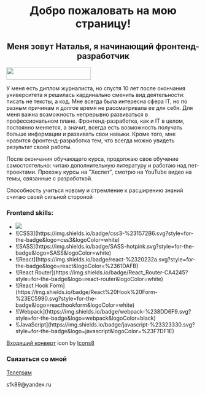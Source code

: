 <h1 align="center">Добро пожаловать на мою страницу! </h1>
<h2 align="center">Меня зовут Наталья, я начинающий фронтенд-разработчик</h2>
<img src="https://disk.yandex.ru/i/RZe5UKX2tySsfA" height="32" align='center' width='220px' margin-top='10px'/>

<p>У меня есть диплом журналиста, но спустя 10 лет после окончания университета я решилась кардинально сменить вид деятельности: писать не тексты, а код. Мне всегда была интересна сфера IT, но по разным причинам я долгое время не рассматривала ее для себя. Для меня важна возможность непрерывно развиваться в профессиональном плане. Фронтенд-разработка, как и IT в целом, постоянно меняется, а значит, всегда есть возможность получать больше информации и развивать свои навыки. Кроме того, мне нравится фронтенд-разработка тем, что всегда можно увидеть результат своей работы.</p>

<p>После окончания обучающего курса, продолжаю свое обучение самостоятельно: читаю дополнительную литературу и работаю над пет-проектами. Прохожу курсы на "Хеслет", смотрю на YouTube видео на темы, связанные с разработкой.</p>

<p>Способность учиться новому и стремление к расширению знаний считаю своей сильной стороной</p>
<h3> Frontend skills:</h3>
<ul list-decoration='none'>
<li><img src='https://img.shields.io/badge/html5-%23E34F26.svg?style=for-the-badge&logo=html5&logoColor=white'/></li>
<li>![CSS3](https://img.shields.io/badge/css3-%231572B6.svg?style=for-the-badge&logo=css3&logoColor=white)</li>
<li>![SASS](https://img.shields.io/badge/SASS-hotpink.svg?style=for-the-badge&logo=SASS&logoColor=white)</li>
<li>![React](https://img.shields.io/badge/react-%2320232a.svg?style=for-the-badge&logo=react&logoColor=%2361DAFB)</li>
<li>![React Router](https://img.shields.io/badge/React_Router-CA4245?style=for-the-badge&logo=react-router&logoColor=white)</li>
<li>![React Hook Form](https://img.shields.io/badge/React%20Hook%20Form-%23EC5990.svg?style=for-the-badge&logo=reacthookform&logoColor=white)</li>
<li>![Webpack](https://img.shields.io/badge/webpack-%238DD6F9.svg?style=for-the-badge&logo=webpack&logoColor=black)</li>
<li>![JavaScript](https://img.shields.io/badge/javascript-%23323330.svg?style=for-the-badge&logo=javascript&logoColor=%23F7DF1E)</li>
</ul>
<a target="_blank" href="https://icons8.com/icon/ZRnW1FKl7Mh9/входящий-конверт">Входящий конверт</a> icon by <a target="_blank" href="https://icons8.com">Icons8</a><h3>Связаться со мной</h3>
<a href='https://t.me/nataliezaitceva'>Телеграм</a>
<p>sfk89@yandex.ru</p>

